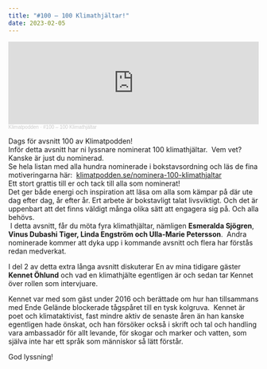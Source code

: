```yaml
---
title: "#100 – 100 Klimathjältar!"
date: 2023-02-05
---
```

<iframe width="100%" height="166" scrolling="no" frameborder="no" allow="autoplay" src="https://w.soundcloud.com/player/?url=https%3A//api.soundcloud.com/tracks/1439854879&color=%233d7745&auto_play=false&hide_related=false&show_comments=true&show_user=true&show_reposts=false&show_teaser=true"></iframe><div style="font-size: 10px; color: #cccccc;line-break: anywhere;word-break: normal;overflow: hidden;white-space: nowrap;text-overflow: ellipsis; font-family: Interstate,Lucida Grande,Lucida Sans Unicode,Lucida Sans,Garuda,Verdana,Tahoma,sans-serif;font-weight: 100;"><a href="https://soundcloud.com/klimatpodden" title="Klimatpodden" target="_blank" style="color: #cccccc; text-decoration: none;">Klimatpodden</a> · <a href="https://soundcloud.com/klimatpodden/100-100-klimathjaltar" title="#100 – 100 Klimathjältar" target="_blank" style="color: #cccccc; text-decoration: none;">#100 – 100 Klimathjältar</a></div>

Dags för avsnitt 100 av Klimatpodden!\
Inför detta avsnitt har ni lyssnare nominerat 100 klimathjältar.  Vem vet? Kanske är just du nominerad.  \
Se hela listan med alla hundra nominerade i bokstavsordning och läs de fina motiveringarna här:  [klimatpodden.se/nominera-100-klimathjaltar](https://gate.sc/?url=http%3A%2F%2Fklimatpodden.se%2Fnominera-100-klimathjaltar&token=26cf0a-1-1675586918449 "http\://klimatpodden.se/nominera-100-klimathjaltar")\
Ett stort grattis till er och tack till alla som nominerat!\
Det ger  både energi och inspiration att läsa om alla som kämpar på där ute dag efter dag, år efter år. Ert arbete är bokstavligt talat livsviktigt. Och det är uppenbart att det finns väldigt många olika sätt att engagera sig på. Och alla behövs.\
 I detta avsnitt, får du möta fyra klimathjältar, nämligen **Esmeralda Sjögren**, **Vinus Dubashi Tiger, Linda Engström och Ulla-Marie Petersson**.  Andra nominerade kommer att dyka upp i kommande avsnitt och flera har förstås redan medverkat.

I del 2 av detta extra långa avsnitt diskuterar En av mina tidigare gäster **Kennet Öhlund** och vad en klimathjälte egentligen är och sedan tar Kennet över rollen som intervjuare. 

Kennet var med som gäst under 2016 och berättade om hur han tillsammans med Ende Gelände blockerade tågspåret till en tysk kolgruva.  Kennet är poet och klimataktivist, fast mindre aktiv de senaste åren än han kanske egentligen hade önskat, och han försöker också i skrift och tal och handling vara ambassadör för allt levande, för skogar och marker och vatten, som själva inte har ett språk som människor så lätt förstår.

God lyssning!